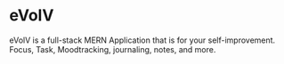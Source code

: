 # eVolV
eVolV is a full-stack MERN Application that is for your self-improvement. Focus, Task, Moodtracking, journaling, notes, and more.
